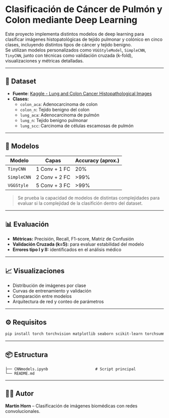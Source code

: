 
# Clasificación de Cáncer de Pulmón y Colon mediante Deep Learning

Este proyecto implementa distintos modelos de deep learning para clasificar imágenes histopatológicas de tejido pulmonar y colónico en cinco clases, incluyendo distintos tipos de cáncer y tejido benigno.  
Se utilizan modelos personalizados como `VGGStyleModel`, `SimpleCNN`, `TinyCNN`, junto con técnicas como validación cruzada (k-fold), visualizaciones y métricas detalladas.

---

## 📁 Dataset

- **Fuente**: [Kaggle - Lung and Colon Cancer Histopathological Images](https://www.kaggle.com/datasets/andrewmvd/lung-and-colon-cancer-histopathological-images)
- **Clases:**
  - `colon_aca`: Adenocarcinoma de colon  
  - `colon_n`: Tejido benigno del colon  
  - `lung_aca`: Adenocarcinoma de pulmón  
  - `lung_n`: Tejido benigno pulmonar  
  - `lung_scc`: Carcinoma de células escamosas de pulmón

---

## 🧠 Modelos

| Modelo        | Capas            | Accuracy (aprox.) |
|---------------|------------------|-------------------|
| `TinyCNN`     | 1 Conv + 1 FC    | 20%               |
| `SimpleCNN`   | 2 Conv + 2 FC    | >99%              |
| `VGGStyle`    | 5 Conv + 3 FC    |  >99%             |

> Se prueba la capacidad de modelos de distintas complejidades para evaluar si la complejidad de la clasifición dentro del dataset.

---

## 📊 Evaluación

- **Métricas:** Precisión, Recall, F1-score, Matriz de Confusión  
- **Validación Cruzada (k=5):** para evaluar estabilidad del modelo  
- **Errores tipo I y II:** identificados en el análisis médico

---

## 📈 Visualizaciones

- Distribución de imágenes por clase  
- Curvas de entrenamiento y validación  
- Comparación entre modelos  
- Arquitectura de red y conteo de parámetros

---

## ⚙️ Requisitos

```bash
pip install torch torchvision matplotlib seaborn scikit-learn torchsummary
```

---

## 📦 Estructura

```
├── CNNmodels.ipynb                     # Script principal
└── README.md
```

---

## 🧑‍💻 Autor

**Martín Horn** – Clasificación de imágenes biomédicas con redes convolucionales.
